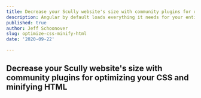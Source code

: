 ```yaml
---
title: Decrease your Scully website's size with community plugins for optimizing your CSS and minifying HTML
description: Angular by default loads everything it needs for your entire website as soon as someone visits it.  You can reduce this initial load size (and improve initial performance) by lazy loading modules
published: true
author: Jeff Schoonover
slug: optimize-css-minify-html
date: '2020-09-22'

---
```


## Decrease your Scully website's size with community plugins for optimizing your CSS and minifying HTML
